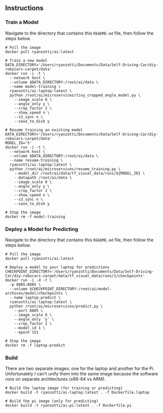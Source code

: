 ## Instructions



### Train a Model

Navigate to the directory that contains this `README.md` file, then follow the steps below.

	# Pull the image
	docker pull ryanzotti/ai:latest

	# Train a new model
	DATA_DIRECTORY='/Users/ryanzotti/Documents/Data/Self-Driving-Car/diy-robocars-carpet/data'
	docker run -i -t \
	  --network host \
	  --volume $DATA_DIRECTORY:/root/ai/data \
	  --name model-training \
	  ryanzotti/ai-laptop:latest \
	  python /root/ai/microservices/tiny_cropped_angle_model.py \
	    --image_scale 8 \
	    --angle_only y \
	    --crop_factor 2 \
	    --show_speed n \
	    --s3_sync n \
	    --save_to_disk y

	# Resume training an existing model
	DATA_DIRECTORY='/Users/ryanzotti/Documents/Data/Self-Driving-Car/diy-robocars-carpet/data'
	MODEL_ID='5'
	docker run -i -t \
	  --network host \
	  --volume $DATA_DIRECTORY:/root/ai/data \
	  --name resume-training \
	  ryanzotti/ai-laptop:latest \
	  python /root/ai/microservices/resume_training.py \
	    --model_dir /root/ai/data/tf_visual_data/runs/${MODEL_ID} \
	    --datapath /root/ai/data \
	    --image_scale 8 \
	    --angle_only y \
	    --crop_factor 2 \
	    --show_speed n \
	    --s3_sync n \
	    --save_to_disk y

	# Stop the image
	docker rm -f model-training
	
### Deploy a Model for Predicting

Navigate to the directory that contains this `README.md` file, then follow the steps below.

	# Pull the image
	docker pull ryanzotti/ai:latest

	# Deploy a model to your laptop for predictions
	CHECKPOINT_DIRECTORY='/Users/ryanzotti/Documents/Data/Self-Driving-Car/diy-robocars-carpet/data/tf_visual_data/runs/1/checkpoints'
	docker run -i -d -t \
	  -p 8885:8885 \
	  --volume $CHECKPOINT_DIRECTORY:/root/ai/model-archives/model/checkpoints \
	  --name laptop-predict \
	  ryanzotti/ai-laptop:latest \
	  python /root/ai/microservices/predict.py \
	    --port 8885 \
	    --image_scale 8 \
	    --angle_only 'y' \
	    --crop_factor 2 \
	    --model_id 1 \
	    --epoch 151

	# Stop the image
	docker rm -f laptop-predict

### Build

There are two separate images: one for the laptop and another for the Pi. Unfortunately I can't unify them into the same image because the software runs on separate architectures (x86-64 vs ARM).

	# Build the laptop image (for training or predicting)
	docker build -t ryanzotti/ai-laptop:latest . -f Dockerfile.laptop

	# Build the pi image (only for predicting)
	docker build -t ryanzotti/ai-pi:latest . -f Dockerfile.pi
